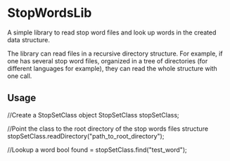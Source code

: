 # StopWordsLib
A simple library to read stop word files and look up words in the created data structure.

The library can read files in a recursive directory structure. For example, if one has several stop word files, organized in a tree of directories (for different languages for example), they can read the whole structure with one call.

## Usage
//Create a StopSetClass object
StopSetClass stopSetClass;

//Point the class to the root directory of the stop words files structure
stopSetClass.readDirectory("path_to_root_directory");

//Lookup a word
bool found = stopSetClass.find("test_word");


